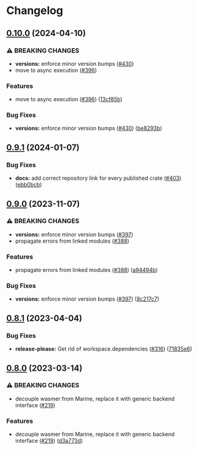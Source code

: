 # Changelog

## [0.10.0](https://github.com/fluencelabs/marine/compare/marine-it-interfaces-v0.9.1...marine-it-interfaces-v0.10.0) (2024-04-10)


### ⚠ BREAKING CHANGES

* **versions:** enforce minor version bumps ([#430](https://github.com/fluencelabs/marine/issues/430))
* move to async execution ([#396](https://github.com/fluencelabs/marine/issues/396))

### Features

* move to async execution ([#396](https://github.com/fluencelabs/marine/issues/396)) ([13cf85b](https://github.com/fluencelabs/marine/commit/13cf85ba369f000c01d040897b366e1087560053))


### Bug Fixes

* **versions:** enforce minor version bumps ([#430](https://github.com/fluencelabs/marine/issues/430)) ([be8293b](https://github.com/fluencelabs/marine/commit/be8293bc06b0e1d28ed19403f6f3af5266aa4de5))

## [0.9.1](https://github.com/fluencelabs/marine/compare/marine-it-interfaces-v0.9.0...marine-it-interfaces-v0.9.1) (2024-01-07)


### Bug Fixes

* **docs:** add correct repository link for every published crate ([#403](https://github.com/fluencelabs/marine/issues/403)) ([ebb0bcb](https://github.com/fluencelabs/marine/commit/ebb0bcb1d15d37e8b5c10096ce42171a87abe0fa))

## [0.9.0](https://github.com/fluencelabs/marine/compare/marine-it-interfaces-v0.8.1...marine-it-interfaces-v0.9.0) (2023-11-07)


### ⚠ BREAKING CHANGES

* **versions:** enforce minor version bumps ([#397](https://github.com/fluencelabs/marine/issues/397))
* propagate errors from linked modules ([#388](https://github.com/fluencelabs/marine/issues/388))

### Features

* propagate errors from linked modules ([#388](https://github.com/fluencelabs/marine/issues/388)) ([a94494b](https://github.com/fluencelabs/marine/commit/a94494b042e32e284790d4ddc650e3086f6ab600))


### Bug Fixes

* **versions:** enforce minor version bumps ([#397](https://github.com/fluencelabs/marine/issues/397)) ([8c217c7](https://github.com/fluencelabs/marine/commit/8c217c7c3d367f6dcb6abeea0b54de88dbd17be5))

## [0.8.1](https://github.com/fluencelabs/marine/compare/marine-it-interfaces-v0.8.0...marine-it-interfaces-v0.8.1) (2023-04-04)


### Bug Fixes

* **release-please:** Get rid of workspace.dependencies ([#316](https://github.com/fluencelabs/marine/issues/316)) ([71835e6](https://github.com/fluencelabs/marine/commit/71835e6762515a83cde1cc944d60352a4c1221f5))

## [0.8.0](https://github.com/fluencelabs/marine/compare/marine-it-interfaces-v0.7.3...marine-it-interfaces-v0.8.0) (2023-03-14)


### ⚠ BREAKING CHANGES

* decouple wasmer from Marine, replace it with generic backend interface ([#219](https://github.com/fluencelabs/marine/issues/219))

### Features

* decouple wasmer from Marine, replace it with generic backend interface ([#219](https://github.com/fluencelabs/marine/issues/219)) ([d3a773d](https://github.com/fluencelabs/marine/commit/d3a773df4f7ec80ab8146f68922802a4b9a450d0))
